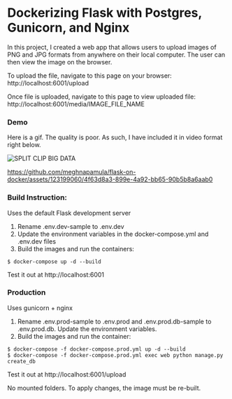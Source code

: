 # Dockerizing Flask with Postgres, Gunicorn, and Nginx

In this project, I created a web app that allows users to upload images of PNG and JPG formats from anywhere on their local computer. The user can then view the image on the browser.

To upload the file, navigate to this page on your browser: http://localhost:6001/upload

Once file is uploaded, navigate to this page to view uploaded file: http://localhost:6001/media/IMAGE_FILE_NAME


### Demo

Here is a gif. The quality is poor. As such, I have included it in video format right below.

![SPLIT CLIP BIG DATA](https://github.com/meghnapamula/flask-on-docker/assets/123199060/e47af095-2953-4386-b452-65b237b1584e)

https://github.com/meghnapamula/flask-on-docker/assets/123199060/4f63d8a3-899e-4a92-bb65-90b5b8a6aab0


### Build Instruction:

Uses the default Flask development server


1. Rename .env.dev-sample to .env.dev
2. Update the environment variables in the docker-compose.yml and .env.dev files
3. Build the images and run the containers:

```
$ docker-compose up -d --build
```

Test it out at http://localhost:6001

### Production
Uses gunicorn + nginx

1. Rename .env.prod-sample to .env.prod and .env.prod.db-sample to .env.prod.db. Update the environment variables.
2. Build the images and run the container:

```
$ docker-compose -f docker-compose.prod.yml up -d --build
$ docker-compose -f docker-compose.prod.yml exec web python manage.py create_db
```

Test it out at http://localhost:6001/upload

No mounted folders. To apply changes, the image must be re-built.
